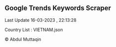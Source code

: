 

## Google Trends Keywords Scraper 
 
Last Update 16-03-2023 , 22:13:28

Country List :
VIETNAM.json



© Abdul Muttaqin 
